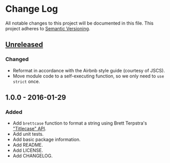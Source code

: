 # Change Log #
All notable changes to this project will be documented in this file. This
project adheres to [Semantic Versioning](http://semver.org/).

## [Unreleased] ##
### Changed ###
- Reformat in accordance with the Airbnb style guide (courtesy of JSCS).
- Move module code to a self-executing function, so we only need to `use strict` once.

## 1.0.0 - 2016-01-29 ##
### Added ###
- Add `brettcase` function to format a string using Brett Terpstra's ["Titlecase" API][api].
- Add unit tests.
- Add basic package information.
- Add README.
- Add LICENSE.
- Add CHANGELOG.

[api]: http://brettterpstra.com/titlecase/test

[Unreleased]: https://github.com/monooso/brettcase/compare/v1.0.0...HEAD

